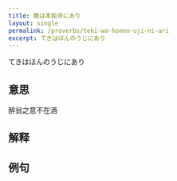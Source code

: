 ```yaml
---
title: 敵は本能寺にあり
layout: single
permalink: /proverbs/teki-wa-honno-uji-ni-ari
excerpt: てきはほんのうじにあり
---
```


てきはほんのうじにあり

## 意思

醉翁之意不在酒

## 解释

## 例句

